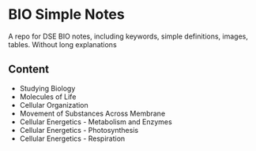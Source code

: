 # BIO Simple Notes
 A repo for DSE BIO notes, including keywords, simple definitions, images, tables. Without long explanations

## Content
- Studying Biology
- Molecules of Life
- Cellular Organization
- Movement of Substances Across Membrane
- Cellular Energetics - Metabolism and Enzymes
- Cellular Energetics - Photosynthesis
- Cellular Energetics - Respiration
